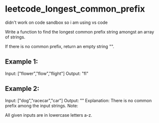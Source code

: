 # leetcode_longest_common_prefix

didn't work on code sandbox so i am using vs code

Write a function to find the longest common prefix string amongst an array of strings.

If there is no common prefix, return an empty string "".

## Example 1:

Input: ["flower","flow","flight"]
Output: "fl"

## Example 2:

Input: ["dog","racecar","car"]
Output: ""
Explanation: There is no common prefix among the input strings.
Note:

All given inputs are in lowercase letters a-z.
